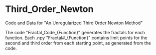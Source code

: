 # Third_Order_Newton
Code and Data for "An Unregularized Third Order Newton Method"


The code "Fractal_Code_{Function}" generates the fractals for each function.
Each .npy "Fractal#_{Function}" contains limit points for the second and third order from each starting point, as generated from the code.
